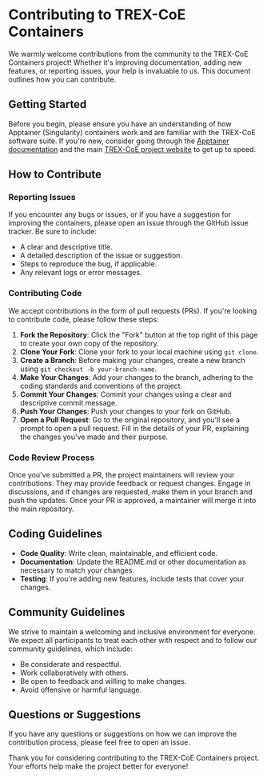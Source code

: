 # Contributing to TREX-CoE Containers

We warmly welcome contributions from the community to the TREX-CoE Containers
project! Whether it's improving documentation, adding new features, or
reporting issues, your help is invaluable to us. This document outlines how you
can contribute.

## Getting Started

Before you begin, please ensure you have an understanding of how Apptainer
(Singularity) containers work and are familiar with the TREX-CoE software
suite. If you're new, consider going through the [Apptainer
documentation](https://apptainer.org/docs/) and the main [TREX-CoE project
website](https://trex-coe.eu/) to get up to speed.

## How to Contribute

### Reporting Issues

If you encounter any bugs or issues, or if you have a suggestion for improving
the containers, please open an issue through the GitHub issue tracker. Be sure
to include:

- A clear and descriptive title.
- A detailed description of the issue or suggestion.
- Steps to reproduce the bug, if applicable.
- Any relevant logs or error messages.

### Contributing Code

We accept contributions in the form of pull requests (PRs). If you're looking
to contribute code, please follow these steps:

1. **Fork the Repository**: Click the "Fork" button at the top right of this page to create your own copy of the repository.
2. **Clone Your Fork**: Clone your fork to your local machine using `git clone`.
3. **Create a Branch**: Before making your changes, create a new branch using `git checkout -b your-branch-name`.
4. **Make Your Changes**: Add your changes to the branch, adhering to the coding standards and conventions of the project.
5. **Commit Your Changes**: Commit your changes using a clear and descriptive commit message.
6. **Push Your Changes**: Push your changes to your fork on GitHub.
7. **Open a Pull Request**: Go to the original repository, and you'll see a
   prompt to open a pull request. Fill in the details of your PR, explaining
   the changes you've made and their purpose.

### Code Review Process

Once you've submitted a PR, the project maintainers will review your
contributions. They may provide feedback or request changes. Engage in
discussions, and if changes are requested, make them in your branch and push
the updates. Once your PR is approved, a maintainer will merge it into the main
repository.

## Coding Guidelines

- **Code Quality**: Write clean, maintainable, and efficient code.
- **Documentation**: Update the README.md or other documentation as necessary to match your changes.
- **Testing**: If you're adding new features, include tests that cover your changes.

## Community Guidelines

We strive to maintain a welcoming and inclusive environment for everyone. We
expect all participants to treat each other with respect and to follow our
community guidelines, which include:

- Be considerate and respectful.
- Work collaboratively with others.
- Be open to feedback and willing to make changes.
- Avoid offensive or harmful language.

## Questions or Suggestions

If you have any questions or suggestions on how we can improve the contribution
process, please feel free to open an issue.

Thank you for considering contributing to the TREX-CoE Containers project. Your
efforts help make the project better for everyone!




